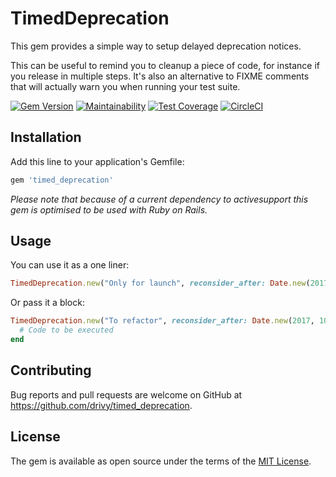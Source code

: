 # TimedDeprecation

This gem provides a simple way to setup delayed deprecation notices.

This can be useful to remind you to cleanup a piece of code, for instance
if you release in multiple steps. It's also an alternative to FIXME comments that
will actually warn you when running your test suite.

[![Gem Version](https://badge.fury.io/rb/timed_deprecations.svg)](https://badge.fury.io/rb/timed_deprecations)
[![Maintainability](https://api.codeclimate.com/v1/badges/11ac0d19ca8ce0e6fc0b/maintainability)](https://codeclimate.com/github/drivy/timed_deprecation/maintainability)
[![Test Coverage](https://api.codeclimate.com/v1/badges/11ac0d19ca8ce0e6fc0b/test_coverage)](https://codeclimate.com/github/drivy/timed_deprecation/test_coverage)
[![CircleCI](https://circleci.com/gh/drivy/timed_deprecation.svg?style=svg)](https://circleci.com/gh/drivy/timed_deprecation)

## Installation

Add this line to your application's Gemfile:

```ruby
gem 'timed_deprecation'
```

_Please note that because of a current dependency to activesupport this gem is
optimised to be used with Ruby on Rails._

## Usage

You can use it as a one liner:

```ruby
TimedDeprecation.new("Only for launch", reconsider_after: Date.new(2017, 10, 1), owner: "Marc")
```

Or pass it a block:

```ruby
TimedDeprecation.new("To refactor", reconsider_after: Date.new(2017, 10, 1), owner: "Marc") do
  # Code to be executed
end
```

## Contributing

Bug reports and pull requests are welcome on GitHub at https://github.com/drivy/timed_deprecation.

## License

The gem is available as open source under the terms of the [MIT License](https://opensource.org/licenses/MIT).
